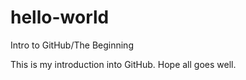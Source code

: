 # hello-world
Intro to GitHub/The Beginning

This is my introduction into GitHub. Hope all goes well.
